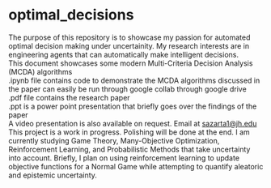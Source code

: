 # optimal_decisions
The purpose of this repository is to showcase my passion for automated optimal decision making under uncertainity. My research interests are in engineering agents that can automatically make intelligent decisions. <br>
This document showcases some modern Multi-Criteria Decision Analysis (MCDA) algorithms <br>
.ipynb file contains code to demonstrate the MCDA algorithms discussed in the paper can easily be run through google collab through google drive<br>
.pdf file contains the research paper <br>
.ppt is a power point presentation that briefly goes over the findings of the paper <br>
A video presentation is also available on request. Email at sazarta1@jh.edu <br>
This project is a work in progress. Polishing will be done at the end. I am currently studying Game Theory, Many-Objective Optimization, Reinforcement Learning, and Probabilistic Methods that take uncertainty into account. Briefly, I plan on using reinforcement learning to update objective functions for a Normal Game while attempting to quantify aleatoric and epistemic uncertainty.<br>
